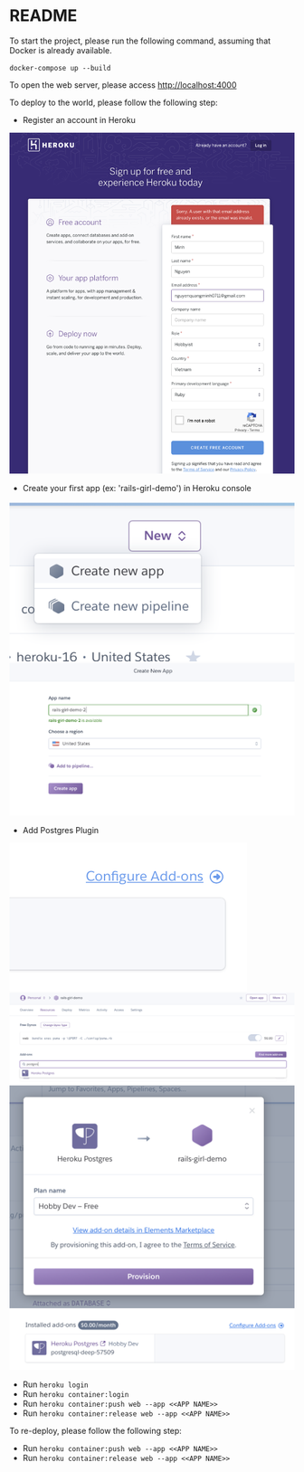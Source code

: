 # README

To start the project, please run the following command, assuming that Docker is already available.

```
docker-compose up --build
```

To open the web server, please access [http://localhost:4000](http://localhost:4000)

To deploy to the world, please follow the following step:

- Register an account in Heroku

![Register account](guides/register-account.png)

- Create your first app (ex: 'rails-girl-demo') in Heroku console

![Register account](guides/create-app-1.png)
![Register account](guides/create-app-2.png)

- Add Postgres Plugin

![Register account](guides/config-postgres-1.png)
![Register account](guides/config-postgres-2.png)
![Register account](guides/config-postgres-3.png)
![Register account](guides/config-postgres-4.png)

- Run `heroku login`
- Run `heroku container:login`
- Run `heroku container:push web --app <<APP NAME>>`
- Run `heroku container:release web --app <<APP NAME>>`

To re-deploy, please follow the following step:
- Run `heroku container:push web --app <<APP NAME>>`
- Run `heroku container:release web --app <<APP NAME>>`
